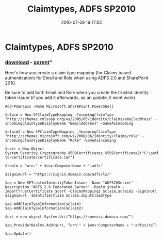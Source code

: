 ﻿---
pid:            2034
parent:         2033
children:       
poster:         Brian H Madsen
title:          Claimtypes, ADFS SP2010
date:           2010-07-29 19:17:05
format:         posh
---

# Claimtypes, ADFS SP2010

### [download](2034.ps1) - [parent](2033.md)"

Here's how you create a claim type mapping (for Claims based authentication) for Email and Role when using ADFS 2.0 and SharePoint 2010.

Be sure to add both Email and Role when you create the trusted identity token issuer (if you add it afterwards, as an update, it wont work)

```posh
Add-PSSnapin -Name Microsoft.SharePoint.PowerShell

$claim = New-SPClaimTypeMapping -IncomingClaimType "http://schemas.xmlsoap.org/ws/2005/05/identity/claims/emailaddress" -IncomingClaimTypeDisplayName "EmailAddress" -SameAsIncoming

$claim2 = New-SPClaimTypeMapping -IncomingClaimType "http://schemas.microsoft.com/ws/2008/06/identity/claims/role" -IncomingClaimTypeDisplayName "Role" -SameAsIncoming

$cert = New-Object System.Security.Cryptography.X509Certificates.X509Certificate2("C:\path-to-certificate\certificate.cer")

$realm = "urn:" + $env:ComputerName + ":adfs"

$signinurl = "https://signin.domain.com/adfs/ls/"

$ap = New-SPTrustedIdentityTokenIssuer -Name "ADFS20Server" -Description "ADFS 2.0 Federated Server" -Realm $realm -ImportTrustCertificate $cert -ClaimsMappings $claim,$claim2 -SignInUrl $signinurl -IdentifierClaim $claim.InputClaimType

$ap.AddClaimTypeInformation($claim)
$ap.AddClaimTypeInformation($claim2)

$uri = new-object System.Uri("https://someuri.domain.com/")

$ap.ProviderRealms.Add($uri, “urn:" + $env:ComputerName + ":adfssite”)

$ap.Update()
```
